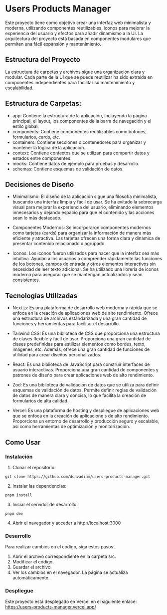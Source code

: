 # Users Products Manager
Este proyecto tiene como objetivo crear una interfaz web minimalista y moderna, utilizando componentes reutilizables, iconos para mejorar la experiencia del usuario y efectos para añadir dinamismo a la UI. La arquitectura del proyecto está basada en componentes modulares que permiten una fácil expansión y mantenimiento.

## Estructura del Proyecto
La estructura de carpetas y archivos sigue una organización clara y modular. Cada parte de la UI que se puede reutilizar ha sido extraída en componentes independientes para facilitar su mantenimiento y escalabilidad.

## Estructura de Carpetas:

- app: Contiene la estructura de la aplicación, incluyendo la página principal, el layout, los componentes de la barra de navegación y el estilo global.
- components: Contiene componentes reutilizables como botones, formularios, cards, etc.
- containers: Contiene secciones o contenedores para organizar y mantener la lógica de la aplicación.
- context: Contiene contextos que se utilizan para compartir datos y estados entre componentes.
- mocks: Contiene datos de ejemplo para pruebas y desarrollo.
- schemas: Contiene esquemas de validación de datos.

## Decisiones de Diseño
- Minimalismo: El diseño de la aplicación sigue una filosofía minimalista, buscando una interfaz limpia y fácil de usar. Se ha evitado la sobrecarga visual para mejorar la experiencia del usuario, eliminando elementos innecesarios y dejando espacio para que el contenido y las acciones sean lo más destacado.

- Componentes Modernos: Se incorporaron componentes modernos como tarjetas (cards) para organizar la información de manera más eficiente y atractiva. Las tarjetas ofrecen una forma clara y dinámica de presentar contenido relacionado o agrupado.

- Iconos: Los iconos fueron utilizados para hacer que la interfaz sea más intuitiva. Ayudan a los usuarios a comprender rápidamente las funciones de los botones, campos de entrada y otros elementos interactivos sin necesidad de leer texto adicional. Se ha utilizado una librería de iconos moderna para asegurar que se mantengan actualizados y sean consistentes.


## Tecnologías Utilizadas

- Next.js: Es una plataforma de desarrollo web moderna y rápida que se enfoca en la creación de aplicaciones web de alto rendimiento. Ofrece una estructura de archivos estándarizada y una gran cantidad de funciones y herramientas para facilitar el desarrollo.

- Tailwind CSS: Es una biblioteca de CSS que proporciona una estructura de clases flexible y fácil de usar. Proporciona una gran cantidad de clases predefinidas para estilizar elementos como bordes, texto, imágenes, etc. Además, ofrece una gran cantidad de funciones de utilidad para crear diseños personalizados.

- React: Es una biblioteca de JavaScript para construir interfaces de usuario interactivas. Proporciona una gran cantidad de componentes y patrones de diseño para crear aplicaciones web de alto rendimiento.

- Zod: Es una biblioteca de validación de datos que se utiliza para definir esquemas de validación de datos. Permite definir reglas de validación de datos de manera clara y concisa, lo que facilita la creación de formularios de alta calidad.

- Vercel: Es una plataforma de hosting y despliegue de aplicaciones web que se enfoca en la creación de aplicacione s de alto rendimiento. Proporciona un entorno de desarrollo y producción seguro y escalable, así como herramientas de optimización y monitorización.

## Como Usar

### Instalación

1. Clonar el repositorio:

```
git clone https://github.com/dcavadiam/users-products-manager.git
```

2. Instalar las dependencias:

```
pnpm install
```

3. Iniciar el servidor de desarrollo:

```
pnpm dev
```

4. Abrir el navegador y acceder a http://localhost:3000

### Desarrollo

Para realizar cambios en el código, siga estos pasos:

1. Abrir el archivo correspondiente en la carpeta src.
2. Modificar el código.
3. Guardar el archivo.
4. Ver los cambios en el navegador. La página se actualiza automáticamente. 

### Despliegue

Este proyecto está desplegado en Vercel en el siguiente enlace: https://users-products-manager.vercel.app/
